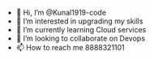 - 👋 Hi, I’m @Kunal1919-code
- 👀 I’m interested in upgrading my skills
- 🌱 I’m currently learning Cloud services
- 💞️ I’m looking to collaborate on Devops
- 📫 How to reach me 8888321101

<!---
Kunal1919-code/Kunal1919-code is a ✨ special ✨ repository because its `README.md` (this file) appears on your GitHub profile.
You can click the Preview link to take a look at your changes.
--->
